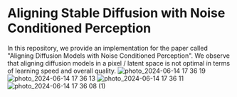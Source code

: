 # Aligning Stable Diffusion with Noise Conditioned Perception
In this repository, we provide an implementation for the paper called "Aligning Diffusion Models with Noise Conditioned Perception".
We observe that aligning diffusion models in a pixel / latent space is not optimal in terms of learning speed and overall quality.
![photo_2024-06-14 17 36 19](https://github.com/sakharok13/Aligning-Stable-Diffusion-with-Noise-Conditioned-Perception/assets/58632360/0d2d5723-c2ca-45de-be23-0b6275be90c7)
![photo_2024-06-14 17 36 13](https://github.com/sakharok13/Aligning-Stable-Diffusion-with-Noise-Conditioned-Perception/assets/58632360/cbe760a7-3651-40a7-b65f-c8a59b9f1d37)
![photo_2024-06-14 17 36 11](https://github.com/sakharok13/Aligning-Stable-Diffusion-with-Noise-Conditioned-Perception/assets/58632360/b9168cea-e398-4a45-ad5c-f497a6b52944)
![photo_2024-06-14 17 36 08 (1)](https://github.com/sakharok13/Aligning-Stable-Diffusion-with-Noise-Conditioned-Perception/assets/58632360/0659d2f8-234e-45ed-ae3c-0bad1a561921)
